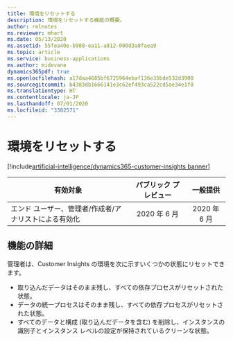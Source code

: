```yaml
---
title: 環境をリセットする
description: 環境をリセットする機能の概要。
author: relnotes
ms.reviewer: mhart
ms.date: 05/13/2020
ms.assetid: 55fea40e-b988-ea11-a812-000d3a8faea9
ms.topic: article
ms.service: business-applications
ms.author: midevane
dynamics365pdf: true
ms.openlocfilehash: a17daa4685bf6725964ebaf136e35bde532d3900
ms.sourcegitcommit: b4383db1666141e3c62ef493ca522cd5ae34e1f0
ms.translationtype: HT
ms.contentlocale: ja-JP
ms.lasthandoff: 07/01/2020
ms.locfileid: "3382571"
---
```

# <a name="reset-an-environment"></a>環境をリセットする
[!include[artificial-intelligence/dynamics365-customer-insights banner](../includes/artificial-intelligence/dynamics365-customer-insights.md)]

| 有効対象    |  パブリック プレビュー | 一般提供 | 
| ---------- | :----------: |:----------: |
|エンド ユーザー、管理者/作成者/アナリストによる有効化|2020 年 6 月| 2020 年 6 月|






## <a name="feature-details"></a>機能の詳細
<!--feature detail start -->
管理者は、Customer Insights の環境を次に示すいくつかの状態にリセットできます。

- 取り込んだデータはそのまま残し、すべての依存プロセスがリセットされた状態。 
- データの統一プロセスはそのまま残し、すべての依存プロセスがリセットされた状態。 
- すべてのデータと構成 (取り込んだデータを含む) を削除し、インスタンスの識別子とインスタンス レベルの設定が保持されているクリーンな状態。 
<!--feature detail end -->









